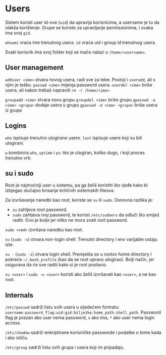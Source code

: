 # Users

Sistem koristi user id-ove (`uid`) da upravlja korisnicima, a username je tu da olakša korištenje. Grupe se koriste za upravljanje permissionima, i svaka ima svoj `gid`.

`whoami` vraća ime trenutnog usera.
`id` vraća uid i group id trenutnog usera.

Svaki korisnik ima svoj folder koji se inače nalazi u `/home/<username>`.

## User management

`adduser <ime>` stvara novog usera, radi sve za tebe. Postoji i `useradd`, ali s njim je teško.
`passwd <ime>` mijenja password usera.
`userdel <ime>` briše usera, ali nakon trebaš napraviti `rm -r /home/<ime>`.

`groupadd <ime>` stvara novu grupu
`groupdel <ime>` briše grupu
`gpasswd -a <ime> <grupa>` dodaje usera u grupu
`gpasswd -d <ime> <grupa>` briše usera iz grupe

## Logins

`who` ispisuje trenutno ulogirane usere.
`last` ispisuje usere koji su bili ulogirani.

`w` kombinira `who`, `uptime` i `ps`: tko je ulogiran, koliko dugo, i koji proces trenutno vrti.

## su i sudo

Root je najmoćniji user u sistemu, pa ga želiš koristiti što rjeđe kako bi izbjegao slučajno brisanje kritičnih sistemskih fileova.

Za izvršavanje naredbi kao *root*, koriste se `su` ili `sudo`. Osnovna razlika je:
* `su` zahtjeva *root* password.
* `sudo` zahtjeva *tvoj* password, te koristi `/etc/sudoers` da odluči što smiješ raditi. Ovo je bolje jer nitko ne mora znati *root* password.

`sudo <cmd>` izvršava naredbu kao root.

`su` (`sudo -s`) otvara non-login shell. Trenutni directory i env varijable ostaju iste.

`su -` (`sudo -i`) otvara login shell. Premješta se u rootov home directory i pokreće `~/.bash_profile` (kao da se root upravo ulogirao). Bolji način, jer osigurava da će sve raditi kako si je root postavio.

`su <user>` i `sudo -u <user>` koristi ako želiš izvršavati kao `<user>`, a ne kao root.

## Internals

`/etc/passwd` sadrži listu svih usera u sljedećem formatu: `username:password_flag:uid:gid:bilješke:home_path:shell_path`.
Password flag je prazan ako user nema password, `x` ako ima, `*` ako user nema login access.

`/etc/shadow` sadrži enkriptirane korisničke passworde i podatke o tome kada i ako ističu.

`/etc/group` sadrži listu svih grupa i usera koji im pripadaju.
